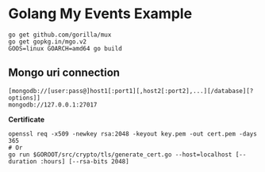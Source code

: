 # Golang My Events Example

```
go get github.com/gorilla/mux
go get gopkg.in/mgo.v2
GOOS=linux GOARCH=amd64 go build
```

## Mongo uri connection

```
[mongodb://[user:pass@]host1[:port1][,host2[:port2],...][/database][?options]]
mongodb://127.0.0.1:27017
```

**Certificate**

```
openssl req -x509 -newkey rsa:2048 -keyout key.pem -out cert.pem -days 365
# Or
go run $GOROOT/src/crypto/tls/generate_cert.go --host=localhost [--duration :hours] [--rsa-bits 2048]
```